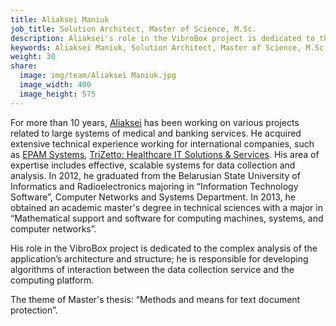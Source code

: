 ```yaml
---
title: Aliaksei Maniuk
job_title: Solution Architect, Master of Science, M.Sc.
description: Aliaksei's role in the VibroBox project is dedicated to the complex analysis of the application’s architecture and structure; he is responsible for developing algorithms of interaction between the data collection service and the computing platform.
keywords: Aliaksei Maniuk, Solution Architect, Master of Science, M.Sc., VibroBox
weight: 30
share:
  image: img/team/Aliaksei Maniuk.jpg
  image_width: 400
  image_height: 575
---
```

For more than 10 years, [Aliaksei](http://maniuk.net/) has been working on various projects related to large systems of medical and banking services. He acquired extensive technical experience working for international companies, such as [EPAM Systems](https://www.epam.com/), [TriZetto: Healthcare IT Solutions & Services](http://www.trizetto.com/). His area of expertise includes effective, scalable systems for data collection and analysis. In 2012, he graduated from the Belarusian State University of Informatics and Radioelectronics majoring in “Information Technology Software”, Computer Networks and Systems Department. In 2013, he obtained an academic master's degree in technical sciences with a major in “Mathematical support and software for computing machines, systems, and computer networks”.

His role in the VibroBox project is dedicated to the complex analysis of the application’s architecture and structure; he is responsible for developing algorithms of interaction between the data collection service and the computing platform.

The theme of Master's thesis: “Methods and means for text document protection”.

